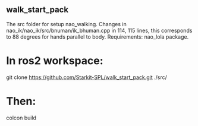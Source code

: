 ## walk_start_pack
The src folder for setup nao_walking. Changes in nao_ik/nao_ik/src/bnuman/ik_bhuman.cpp in 114, 115 lines, this corresponds to 88 degrees for hands parallel to body. Requirements: nao_lola package.
# In ros2 workspace:

git clone https://github.com/Starkit-SPL/walk_start_pack.git ./src/

# Then:

colcon build

